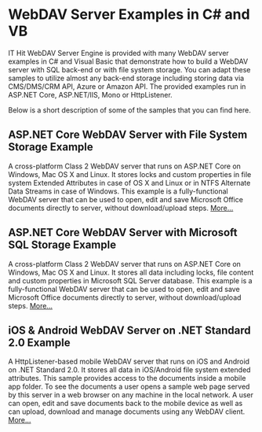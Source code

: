 ﻿# WebDAV Server Examples in C# and VB
 IT Hit WebDAV Server Engine is provided with many WebDAV server examples in C# and Visual Basic that demonstrate how to build a WebDAV server with SQL back-end or with file system storage. You can adapt these samples to utilize almost any back-end storage including storing data via CMS/DMS/CRM API, Azure or Amazon API. The provided examples run in ASP.NET Core, ASP.NET/IIS, Mono or HttpListener.
 
 Below is a short description of some of the samples that you can find here.
 
 ## ASP.NET Core WebDAV Server with File System Storage Example
 A cross-platform Class 2 WebDAV server that runs on ASP.NET Core on Windows, Mac OS X and Linux. It stores locks and custom properties in file system Extended Attributes in case of OS X and Linux or in NTFS Alternate Data Streams in case of Windows. This example is a fully-functional WebDAV server that can be used to open, edit and save Microsoft Office documents directly to server, without download/upload steps. [More...](https://www.webdavsystem.com/server/server_examples/cross_platform_asp_net_core_file_system/)
 
 ## ASP.NET Core WebDAV Server with Microsoft SQL Storage Example
 A cross-platform Class 2 WebDAV server that runs on ASP.NET Core on Windows, Mac OS X and Linux. It stores all data including locks, file content and custom properties in Microsoft SQL Server database. This example is a fully-functional WebDAV server that can be used to open, edit and save Microsoft Office documents directly to server, without download/upload steps. [More...](https://www.webdavsystem.com/server/server_examples/cross_platform_asp_net_core_sql/)

## iOS & Android WebDAV Server on .NET Standard 2.0 Example
 A HttpListener-based mobile WebDAV server that runs on iOS and Android on .NET Standard 2.0. It stores all data in iOS/Android file system extended attributes. This sample provides access to the documents inside a mobile app folder. To see the documents a user opens a sample web page served by this server in a web browser on any machine in the local network. A user can open, edit and save documents back to the mobile device as well as can upload, download and manage documents using any WebDAV client. [More...](https://www.webdavsystem.com/server/server_examples/mobile_ios_android/)
